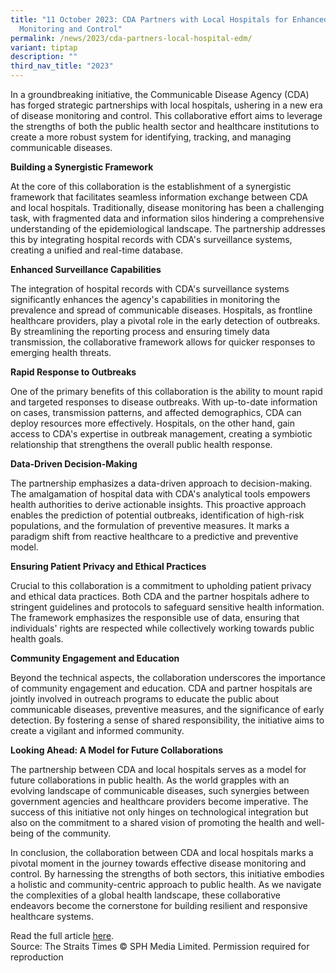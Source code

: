 ```yaml
---
title: "11 October 2023: CDA Partners with Local Hospitals for Enhanced Disease
  Monitoring and Control"
permalink: /news/2023/cda-partners-local-hospital-edm/
variant: tiptap
description: ""
third_nav_title: "2023"
---
```

<p>In a groundbreaking initiative, the Communicable Disease Agency (CDA) has forged strategic partnerships with local hospitals, ushering in a new era of disease monitoring and control. This collaborative effort aims to leverage the strengths of both the public health sector and healthcare institutions to create a more robust system for identifying, tracking, and managing communicable diseases.</p><p><strong>Building a Synergistic Framework</strong></p><p>At the core of this collaboration is the establishment of a synergistic framework that facilitates seamless information exchange between CDA and local hospitals. Traditionally, disease monitoring has been a challenging task, with fragmented data and information silos hindering a comprehensive understanding of the epidemiological landscape. The partnership addresses this by integrating hospital records with CDA's surveillance systems, creating a unified and real-time database.</p><p><strong>Enhanced Surveillance Capabilities</strong></p><p>The integration of hospital records with CDA's surveillance systems significantly enhances the agency's capabilities in monitoring the prevalence and spread of communicable diseases. Hospitals, as frontline healthcare providers, play a pivotal role in the early detection of outbreaks. By streamlining the reporting process and ensuring timely data transmission, the collaborative framework allows for quicker responses to emerging health threats.</p><p><strong>Rapid Response to Outbreaks</strong></p><p>One of the primary benefits of this collaboration is the ability to mount rapid and targeted responses to disease outbreaks. With up-to-date information on cases, transmission patterns, and affected demographics, CDA can deploy resources more effectively. Hospitals, on the other hand, gain access to CDA's expertise in outbreak management, creating a symbiotic relationship that strengthens the overall public health response.</p><p><strong>Data-Driven Decision-Making</strong></p><p>The partnership emphasizes a data-driven approach to decision-making. The amalgamation of hospital data with CDA's analytical tools empowers health authorities to derive actionable insights. This proactive approach enables the prediction of potential outbreaks, identification of high-risk populations, and the formulation of preventive measures. It marks a paradigm shift from reactive healthcare to a predictive and preventive model.</p><p><strong>Ensuring Patient Privacy and Ethical Practices</strong></p><p>Crucial to this collaboration is a commitment to upholding patient privacy and ethical data practices. Both CDA and the partner hospitals adhere to stringent guidelines and protocols to safeguard sensitive health information. The framework emphasizes the responsible use of data, ensuring that individuals' rights are respected while collectively working towards public health goals.</p><p><strong>Community Engagement and Education</strong></p><p>Beyond the technical aspects, the collaboration underscores the importance of community engagement and education. CDA and partner hospitals are jointly involved in outreach programs to educate the public about communicable diseases, preventive measures, and the significance of early detection. By fostering a sense of shared responsibility, the initiative aims to create a vigilant and informed community.</p><p><strong>Looking Ahead: A Model for Future Collaborations</strong></p><p>The partnership between CDA and local hospitals serves as a model for future collaborations in public health. As the world grapples with an evolving landscape of communicable diseases, such synergies between government agencies and healthcare providers become imperative. The success of this initiative not only hinges on technological integration but also on the commitment to a shared vision of promoting the health and well-being of the community.</p><p>In conclusion, the collaboration between CDA and local hospitals marks a pivotal moment in the journey towards effective disease monitoring and control. By harnessing the strengths of both sectors, this initiative embodies a holistic and community-centric approach to public health. As we navigate the complexities of a global health landscape, these collaborative endeavors become the cornerstone for building resilient and responsive healthcare systems.</p><p>Read the full article <a href="/" rel="noopener noreferrer nofollow" target="_blank">here</a>. <br>Source: The Straits Times © SPH Media Limited. Permission required for reproduction</p>